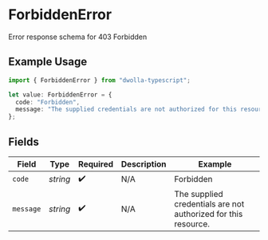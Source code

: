 # ForbiddenError

Error response schema for 403 Forbidden

## Example Usage

```typescript
import { ForbiddenError } from "dwolla-typescript";

let value: ForbiddenError = {
  code: "Forbidden",
  message: "The supplied credentials are not authorized for this resource.",
};
```

## Fields

| Field                                                          | Type                                                           | Required                                                       | Description                                                    | Example                                                        |
| -------------------------------------------------------------- | -------------------------------------------------------------- | -------------------------------------------------------------- | -------------------------------------------------------------- | -------------------------------------------------------------- |
| `code`                                                         | *string*                                                       | :heavy_check_mark:                                             | N/A                                                            | Forbidden                                                      |
| `message`                                                      | *string*                                                       | :heavy_check_mark:                                             | N/A                                                            | The supplied credentials are not authorized for this resource. |